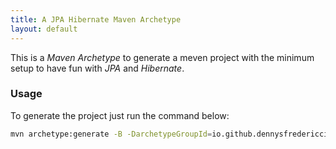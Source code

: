 ```yaml
---
title: A JPA Hibernate Maven Archetype
layout: default
---
```


This is a _Maven Archetype_ to generate a meven project with the minimum setup to have fun with _JPA_ and _Hibernate_.

### Usage

To generate the project just run the command below:

```bash
mvn archetype:generate -B -DarchetypeGroupId=io.github.dennysfredericci -DarchetypeArtifactId=jpa-hibernate-playground -DarchetypeVersion=1.0.0-SNAPSHOT -DgroupId=com.company -DartifactId=project -Dversion=1.0-SNAPSHOT -Dpackage=com.company.project -Djdk-version=11
```
